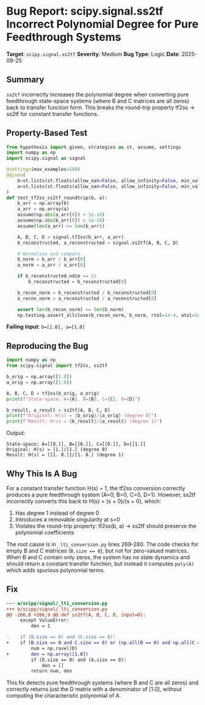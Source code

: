 # Bug Report: scipy.signal.ss2tf Incorrect Polynomial Degree for Pure Feedthrough Systems

**Target**: `scipy.signal.ss2tf`
**Severity**: Medium
**Bug Type**: Logic
**Date**: 2025-09-25

## Summary

`ss2tf` incorrectly increases the polynomial degree when converting pure feedthrough state-space systems (where B and C matrices are all zeros) back to transfer function form. This breaks the round-trip property tf2ss → ss2tf for constant transfer functions.

## Property-Based Test

```python
from hypothesis import given, strategies as st, assume, settings
import numpy as np
import scipy.signal as signal

@settings(max_examples=500)
@given(
    b=st.lists(st.floats(allow_nan=False, allow_infinity=False, min_value=-1e4, max_value=1e4), min_size=1, max_size=5),
    a=st.lists(st.floats(allow_nan=False, allow_infinity=False, min_value=-1e4, max_value=1e4), min_size=1, max_size=5)
)
def test_tf2ss_ss2tf_roundtrip(b, a):
    b_arr = np.array(b)
    a_arr = np.array(a)
    assume(np.abs(a_arr[0]) > 1e-10)
    assume(np.abs(b_arr[0]) > 1e-10)
    assume(len(a_arr) >= len(b_arr))

    A, B, C, D = signal.tf2ss(b_arr, a_arr)
    b_reconstructed, a_reconstructed = signal.ss2tf(A, B, C, D)

    # Normalize and compare
    b_norm = b_arr / b_arr[0]
    a_norm = a_arr / a_arr[0]

    if b_reconstructed.ndim == 2:
        b_reconstructed = b_reconstructed[0]

    b_recon_norm = b_reconstructed / b_reconstructed[0]
    a_recon_norm = a_reconstructed / a_reconstructed[0]

    assert len(b_recon_norm) == len(b_norm)
    np.testing.assert_allclose(b_recon_norm, b_norm, rtol=1e-4, atol=1e-6)
```

**Failing input**: `b=[1.0], a=[1.0]`

## Reproducing the Bug

```python
import numpy as np
from scipy.signal import tf2ss, ss2tf

b_orig = np.array([1.0])
a_orig = np.array([1.0])

A, B, C, D = tf2ss(b_orig, a_orig)
print(f"State-space: A={A}, B={B}, C={C}, D={D}")

b_result, a_result = ss2tf(A, B, C, D)
print(f"Original: H(s) = {b_orig}/{a_orig} (degree 0)")
print(f"Result: H(s) = {b_result}/{a_result} (degree 1)")
```

Output:
```
State-space: A=[[0.]], B=[[0.]], C=[[0.]], D=[[1.]]
Original: H(s) = [1.]/[1.] (degree 0)
Result: H(s) = [[1. 0.]]/[1. 0.] (degree 1)
```

## Why This Is A Bug

For a constant transfer function H(s) = 1, the tf2ss conversion correctly produces a pure feedthrough system (A=0, B=0, C=0, D=1). However, ss2tf incorrectly converts this back to H(s) = (s + 0)/(s + 0), which:

1. Has degree 1 instead of degree 0
2. Introduces a removable singularity at s=0
3. Violates the round-trip property: tf2ss(b, a) → ss2tf should preserve the polynomial coefficients

The root cause is in `_lti_conversion.py` lines 269-280. The code checks for empty B and C matrices (`B.size == 0`), but not for zero-valued matrices. When B and C contain only zeros, the system has no state dynamics and should return a constant transfer function, but instead it computes `poly(A)` which adds spurious polynomial terms.

## Fix

```diff
--- a/scipy/signal/_lti_conversion.py
+++ b/scipy/signal/_lti_conversion.py
@@ -266,8 +266,9 @@ def ss2tf(A, B, C, D, input=0):
     except ValueError:
         den = 1

-    if (B.size == 0) and (C.size == 0):
+    if (B.size == 0 and C.size == 0) or (np.all(B == 0) and np.all(C == 0)):
         num = np.ravel(D)
+        den = np.array([1.0])
         if (D.size == 0) and (A.size == 0):
             den = []
         return num, den
```

This fix detects pure feedthrough systems (where B and C are all zeros) and correctly returns just the D matrix with a denominator of [1.0], without computing the characteristic polynomial of A.